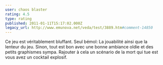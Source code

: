```yaml
---
user: chaos blaster
rating: 4.5
type: rating
published: 2011-01-11T15:17:02.000Z
legacy_url: http://www.emunova.net/veda/test/3889.htm#comment-14850
---
```

Ce jeu est véritablement bluffant.
Seul bémol: La jouabilité ainsi que la lenteur du jeu.
Sinon, tout est bon avec une bonne ambiance oldie et des petits graphismes sympa.
Rajouter à cela un scénario de la mort qui tue est vous avez un cocktail explosif.